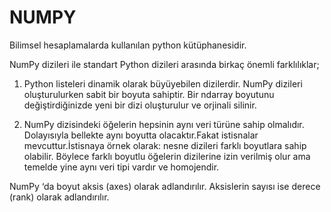 # NUMPY
Bilimsel hesaplamalarda kullanılan python kütüphanesidir.

NumPy dizileri ile standart Python dizileri arasında birkaç önemli farklılıklar; 

1. Python listeleri dinamik olarak büyüyebilen dizilerdir. NumPy dizileri oluşturulurken sabit bir boyuta sahiptir. Bir ndarray boyutunu değiştirdiğinizde yeni bir dizi oluşturulur ve orjinali silinir.

2. NumPy dizisindeki öğelerin hepsinin aynı veri türüne sahip olmalıdır. Dolayısıyla bellekte aynı boyutta olacaktır.Fakat istisnalar mevcuttur.İstisnaya örnek olarak: nesne dizileri farklı boyutlara sahip olabilir. Böylece farklı boyutlu öğelerin dizilerine izin verilmiş olur ama temelde yine aynı veri tipi vardır ve homojendir.

NumPy ‘da boyut aksis (axes) olarak adlandırılır. Aksislerin sayısı ise derece (rank) olarak adlandırılır.

